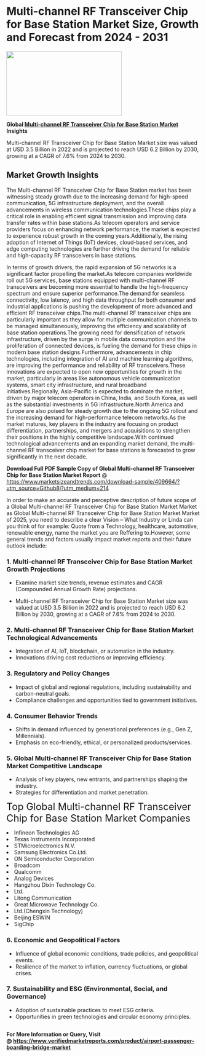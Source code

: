 <H1>Multi-channel RF Transceiver Chip for Base Station Market Size, Growth and Forecast from 2024 - 2031</H1><img class="aligncenter size-medium wp-image-584254" src="https://thirdeyenews.in/wp-content/uploads/2024/09/Global-Market-Research-300x168.jpeg" alt="" width="300" height="168" /><p><strong>Global&nbsp;<a href="https://www.marketsizeandtrends.com/download-sample/409664/?utm_source=Github8j?utm_medium=214">Multi-channel RF Transceiver Chip for Base Station Market</a> Insights</strong></p><p>Multi-channel RF Transceiver Chip for Base Station Market size was valued at USD 3.5 Billion in 2022 and is projected to reach USD 6.2 Billion by 2030, growing at a CAGR of 7.6% from 2024 to 2030.</p><p><h2>Market Growth Insights</h2> <p>The Multi-channel RF Transceiver Chip for Base Station market has been witnessing steady growth due to the increasing demand for high-speed communication, 5G infrastructure deployment, and the overall advancements in wireless communication technologies.These chips play a critical role in enabling efficient signal transmission and improving data transfer rates within base stations.As telecom operators and service providers focus on enhancing network performance, the market is expected to experience robust growth in the coming years.Additionally, the rising adoption of Internet of Things (IoT) devices, cloud-based services, and edge computing technologies are further driving the demand for reliable and high-capacity RF transceivers in base stations.</p> <p>In terms of growth drivers, the rapid expansion of 5G networks is a significant factor propelling the market.As telecom companies worldwide roll out 5G services, base stations equipped with multi-channel RF transceivers are becoming more essential to handle the high-frequency spectrum and ensure superior performance.The demand for seamless connectivity, low latency, and high data throughput for both consumer and industrial applications is pushing the development of more advanced and efficient RF transceiver chips.The multi-channel RF transceiver chips are particularly important as they allow for multiple communication channels to be managed simultaneously, improving the efficiency and scalability of base station operations.The growing need for densification of network infrastructure, driven by the surge in mobile data consumption and the proliferation of connected devices, is fueling the demand for these chips in modern base station designs.Furthermore, advancements in chip technologies, including integration of AI and machine learning algorithms, are improving the performance and reliability of RF transceivers.These innovations are expected to open new opportunities for growth in the market, particularly in areas like autonomous vehicle communication systems, smart city infrastructure, and rural broadband initiatives.Regionally, Asia-Pacific is expected to dominate the market, driven by major telecom operators in China, India, and South Korea, as well as the substantial investments in 5G infrastructure.North America and Europe are also poised for steady growth due to the ongoing 5G rollout and the increasing demand for high-performance telecom networks.As the market matures, key players in the industry are focusing on product differentiation, partnerships, and mergers and acquisitions to strengthen their positions in the highly competitive landscape.With continued technological advancements and an expanding market demand, the multi-channel RF transceiver chip market for base stations is forecasted to grow significantly in the next decade.</p> <p><span class=""><strong>Download Full PDF Sample Copy of Global Multi-channel RF Transceiver Chip for Base Station Market Report</strong> @ <a href="https://www.marketsizeandtrends.com/download-sample/409664/?utm_source=Github8j?utm_medium=214" target="_blank">https://www.marketsizeandtrends.com/download-sample/409664/?utm_source=Github8j?utm_medium=214</a></span></p><p>In order to make an accurate and perceptive description of future scope of a Global&nbsp;Multi-channel RF Transceiver Chip for Base Station Market Market as Global&nbsp;Multi-channel RF Transceiver Chip for Base Station Market Market of 2025, you need to describe a clear Vision &ndash; What Industry or Linda can you think of for example: Quote from a Technology, healthcare, automotive, renewable energy, name the market you are Reffering to.However, some general trends and factors usually impact market reports and their future outlook include:</p><h3>1.&nbsp;<strong>Multi-channel RF Transceiver Chip for Base Station Market Growth Projections</strong></h3><ul><li>Examine market size trends, revenue estimates and CAGR (Compounded Annual Growth Rate) projections.</li><li><p>Multi-channel RF Transceiver Chip for Base Station Market size was valued at USD 3.5 Billion in 2022 and is projected to reach USD 6.2 Billion by 2030, growing at a CAGR of 7.6% from 2024 to 2030.</p></li></ul><h3>2.&nbsp;<strong>Multi-channel RF Transceiver Chip for Base Station Market Technological Advancements</strong></h3><ul><li>Integration of AI, IoT, blockchain, or automation in the industry.</li><li>Innovations driving cost reductions or improving efficiency.</li></ul><h3>3.&nbsp;<strong>Regulatory and Policy Changes</strong></h3><ul><li>Impact of global and regional regulations, including sustainability and carbon-neutral goals.</li><li>Compliance challenges and opportunities tied to government initiatives.</li></ul><h3>4.&nbsp;<strong>Consumer Behavior Trends</strong></h3><ul><li>Shifts in demand influenced by generational preferences (e.g., Gen Z, Millennials).</li><li>Emphasis on eco-friendly, ethical, or personalized products/services.</li></ul><h3>5.&nbsp;<strong>Global Multi-channel RF Transceiver Chip for Base Station Market Competitive Landscape</strong></h3><ul><li>Analysis of key players, new entrants, and partnerships shaping the industry.</li><li>Strategies for differentiation and market penetration.</li></ul><p data-pm-slice="1 1 []"><span style="color: inherit; font-family: inherit; font-size: 25px;">Top Global Multi-channel RF Transceiver Chip for Base Station Market Companies</span></p><div class="" data-test-id=""><p><li>Infineon Technologies AG</li><li> Texas Instruments Incorporated</li><li> STMicroelectronics N.V.</li><li> Samsung Electronics Co.Ltd.</li><li> ON Semiconductor Corporation</li><li> Broadcom</li><li> Qualcomm</li><li> Analog Devices</li><li> Hangzhou Dixin Technology Co.</li><li> Ltd.</li><li> Litong Communication</li><li> Great Microwave Technology Co.</li><li> Ltd.(Chengxin Technology)</li><li> Beijing ESWIN</li><li> SigChip</li></p></div><h3>6.&nbsp;<strong>Economic and Geopolitical Factors</strong></h3><ul><li>Influence of global economic conditions, trade policies, and geopolitical events.</li><li>Resilience of the market to inflation, currency fluctuations, or global crises.</li></ul><h3>7.&nbsp;<strong>Sustainability and ESG (Environmental, Social, and Governance)</strong></h3><ul><li>Adoption of sustainable practices to meet ESG criteria.</li><li>Opportunities in green technologies and circular economy principles.</li></ul><h2><strong style="font-size: 14px;">For More Information or Query, Visit @&nbsp;</strong><a style="background-color: #ffffff; font-size: 14px;" href="https://www.marketsizeandtrends.com/report/multi-channel-rf-transceiver-chip-for-base-station-market/" target="_blank">https://www.verifiedmarketreports.com/product/airport-passenger-boarding-bridge-market</a></h2>